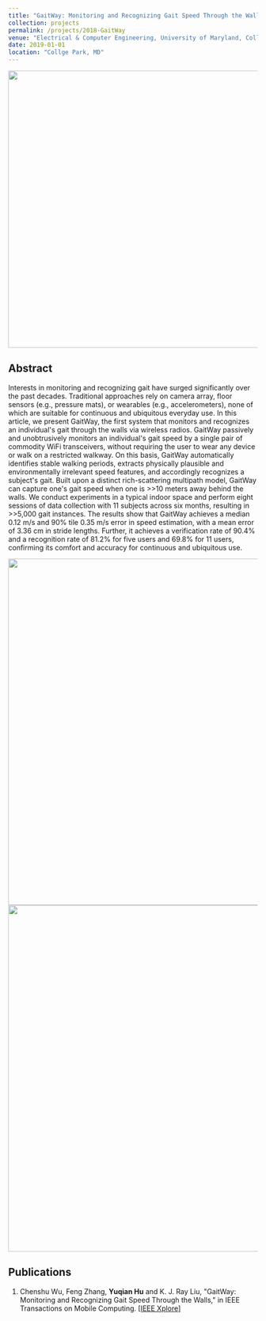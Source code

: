 ```yaml
---
title: "GaitWay: Monitoring and Recognizing Gait Speed Through the Walls"
collection: projects
permalink: /projects/2018-GaitWay
venue: "Electrical & Computer Engineering, University of Maryland, Collge Park"
date: 2019-01-01
location: "Collge Park, MD"
---
```


<img src="https://yuqianhu09.github.io/images/gaitway_model.PNG" width="560">

Abstract
---------
Interests in monitoring and recognizing gait have surged significantly over the past decades. Traditional approaches rely on camera array, floor sensors (e.g., pressure mats), or wearables (e.g., accelerometers), none of which are suitable for continuous and ubiquitous everyday use. In this article, we present GaitWay, the first system that monitors and recognizes an individual's gait through the walls via wireless radios. GaitWay passively and unobtrusively monitors an individual's gait speed by a single pair of commodity WiFi transceivers, without requiring the user to wear any device or walk on a restricted walkway. On this basis, GaitWay automatically identifies stable walking periods, extracts physically plausible and environmentally irrelevant speed features, and accordingly recognizes a subject's gait. Built upon a distinct rich-scattering multipath model, GaitWay can capture one's gait speed when one is >>10 meters away behind the walls. We conduct experiments in a typical indoor space and perform eight sessions of data collection with 11 subjects across six months, resulting in >>5,000 gait instances. The results show that GaitWay achieves a median 0.12 m/s and 90% tile 0.35 m/s error in speed estimation, with a mean error of 3.36 cm in stride lengths. Further, it achieves a verification rate of 90.4% and a recognition rate of 81.2% for five users and 69.8% for 11 users, confirming its comfort and accuracy for continuous and ubiquitous use.

<img src="https://yuqianhu09.github.io/images/gaitway_speed.PNG" width="700">
<img src="https://yuqianhu09.github.io/images/gaitway_speed2.PNG" width="700">

Publications
---------
1. Chenshu Wu, Feng Zhang, **Yuqian Hu** and K. J. Ray Liu, "GaitWay: Monitoring and Recognizing Gait Speed Through the Walls," in IEEE Transactions on Mobile Computing. [[IEEE Xplore]](https://ieeexplore.ieee.org/abstract/document/9003416)


